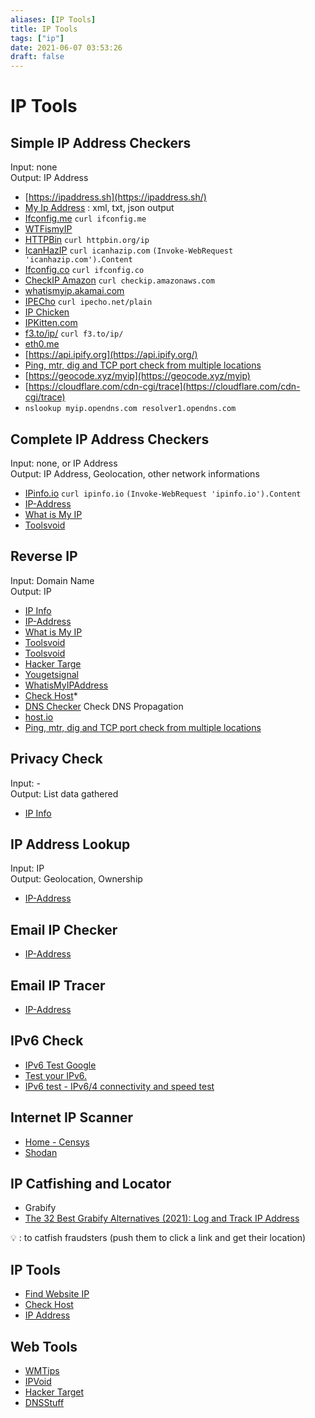```yaml
---
aliases: [IP Tools]
title: IP Tools
tags: ["ip"]
date: 2021-06-07 03:53:26
draft: false
---
```


# IP Tools

## Simple IP Address Checkers

Input: none  
Output: IP Address

- [https://ipaddress.sh](https://ipaddress.sh/)
- [My Ip Address](https://myipaddress.ru/) : xml, txt, json output
- [Ifconfig.me](https://ifconfig.me/) `curl ifconfig.me`
- [WTFismyIP](https://wtfismyip.com/)
- [HTTPBin](https://httpbin.org/ip) `curl httpbin.org/ip`
- [IcanHazIP](https://icanhazip.com/) `curl icanhazip.com` `(Invoke-WebRequest 'icanhazip.com').Content`
- [Ifconfig.co](https://ifconfig.co/) `curl ifconfig.co`
- [CheckIP Amazon](https://checkip.amazonaws.com/) `curl checkip.amazonaws.com`
- [whatismyip.akamai.com](http://whatismyip.akamai.com/)
- [IPECho](https://ipecho.net/plain) `curl ipecho.net/plain`
- [IP Chicken](https://ipchicken.com/)
- [IPKitten.com](https://ipkitten.com/)
- [f3.to/ip/](http://f3.to/ip/) `curl f3.to/ip/`
- [eth0.me](http://eth0.me/)
- [https://api.ipify.org](https://api.ipify.org/)
- [Ping, mtr, dig and TCP port check from multiple locations](http://ping.pe/)
- [https://geocode.xyz/myip](https://geocode.xyz/myip)
- [https://cloudflare.com/cdn-cgi/trace](https://cloudflare.com/cdn-cgi/trace)
- `nslookup myip.opendns.com resolver1.opendns.com`

## Complete IP Address Checkers

Input: none, or IP Address  
Output: IP Address, Geolocation, other network informations  

- [IPinfo.io](https://ipinfo.io/) `curl ipinfo.io` `(Invoke-WebRequest 'ipinfo.io').Content`
- [IP-Address](https://www.ip-address.org/)
- [What is My IP](https://www.whatismyip.com/)
- [Toolsvoid](https://www.toolsvoid.com/what-is-my-ip-address/)

## Reverse IP

Input: Domain Name  
Output: IP

- [IP Info](https://ipinfo.info/html/ip_checker.php)
- [IP-Address](https://www.ip-address.org/reverse-lookup/reverse-ip.php)
- [What is My IP](https://www.whatismyip.com/)
- [Toolsvoid](https://www.toolsvoid.com/ip-address-lookup/)
- [Toolsvoid](https://www.toolsvoid.com/domain-to-ip/)
- [Hacker Targe](https://hackertarget.com/reverse-ip-lookup/)
- [Yougetsignal](https://www.yougetsignal.com/tools/web-sites-on-web-server/)
- [WhatisMyIPAddress](https://whatismyipaddress.com/hostname-ip)
- [Check Host](https://check-host.net/ip-info?)*
- [DNS Checker](https://dnschecker.org/#A/) Check DNS Propagation
- [host.io](https://host.io/)
- [Ping, mtr, dig and TCP port check from multiple locations](http://ping.pe/)

## Privacy Check

Input: -  
Output: List data gathered

- [IP Info](https://ipinfo.info/html/privacy-check.php)

## IP Address Lookup

Input: IP  
Output: Geolocation, Ownership

- [IP-Address](https://www.ip-address.org/lookup/ip-locator.php)

## Email IP Checker

- [IP-Address](https://www.ip-address.org/verify/email-checker.php)

## Email IP Tracer

- [IP-Address](https://www.ip-address.org/tracker/trace-email.php)

## IPv6 Check

- [IPv6 Test Google](https://ipv6test.google.com/)
- [Test your IPv6.](https://test-ipv6.com/)
- [IPv6 test - IPv6/4 connectivity and speed test](https://ipv6-test.com/)

## Internet IP Scanner

- [Home - Censys](https://censys.io/)
- [Shodan](https://www.shodan.io/)

## IP Catfishing and Locator

- Grabify
- [The 32 Best Grabify Alternatives (2021): Log and Track IP Address](https://phreesite.com/grabify-alternatives/)

💡 : to catfish fraudsters (push them to click a link and get their location)

## IP Tools

- [Find Website IP](https://www.ipvoid.com/find-website-ip/)
- [Check Host](https://check-host.net/ip-info)
- [IP Address](https://www.ip-adress.com/ip-address/lookup)

## Web Tools

- [WMTips](https://www.wmtips.com/tools/)
- [IPVoid](https://www.ipvoid.com/)
- [Hacker Target](https://hackertarget.com/ip-tools/)
- [DNSStuff](https://tools.dnsstuff.com/)
